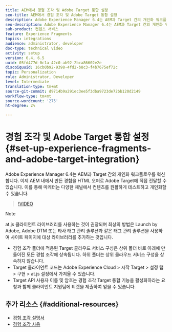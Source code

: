 ```yaml
---
title: AEM에서 경험 조각 및 Adobe Target 통합 설정
seo-title: AEM에서 경험 조각 및 Adobe Target 통합 설정
description: Adobe Experience Manager 6.4는 AEM과 Target 간의 개인화 워크플로우를 혁신합니다. 이제 AEM 내에서 만든 경험을 HTML 오퍼로 Adobe Target에 직접 전달할 수 있습니다. 이를 통해 마케터는 다양한 채널에서 컨텐츠를 원활하게 테스트하고 개인화할 수 있습니다.
seo-description: Adobe Experience Manager 6.4는 AEM과 Target 간의 개인화 워크플로우를 혁신합니다. 이제 AEM 내에서 만든 경험을 HTML 오퍼로 Adobe Target에 직접 전달할 수 있습니다. 이를 통해 마케터는 다양한 채널에서 컨텐츠를 원활하게 테스트하고 개인화할 수 있습니다.
sub-product: 컨텐츠 서비스
feature: Experience Fragments
topics: integrations
audience: administrator, developer
doc-type: technical video
activity: setup
version: 6.4, 6.5
uuid: 05fd477d-0c1a-42c0-ab92-2bca86602e2e
discoiquuid: 16cb0b92-9398-4fd2-b8c3-f4b7675ef72c
topic: Personalization
role: Administrator, Developer
level: Intermediate
translation-type: tm+mt
source-git-commit: d9714b9a291ec3ee5f3dba9723de72bb120d2149
workflow-type: tm+mt
source-wordcount: '275'
ht-degree: 2%

---
```



# 경험 조각 및 Adobe Target 통합 설정{#set-up-experience-fragments-and-adobe-target-integration}

Adobe Experience Manager 6.4는 AEM과 Target 간의 개인화 워크플로우를 혁신합니다. 이제 AEM 내에서 만든 경험을 HTML 오퍼로 Adobe Target에 직접 전달할 수 있습니다. 이를 통해 마케터는 다양한 채널에서 컨텐츠를 원활하게 테스트하고 개인화할 수 있습니다.

>[!VIDEO](https://video.tv.adobe.com/v/22380/?quality=9&learn=on)

>[!NOTE]
>
>at.js 클라이언트 라이브러리를 사용하는 것이 권장되며 최상의 방법은 Launch by Adobe, Adobe DTM 또는 타사 태그 관리 솔루션과 같은 태그 관리 솔루션을 사용하여 사이트 페이지에 대상 라이브러리를 추가하는 것입니다.

* 경험 조각 폴더에 적용된 Target 클라우드 서비스 구성은 상위 폴더 바로 아래에 만들어진 모든 경험 조각에 상속됩니다. 하위 폴더는 상위 클라우드 서비스 구성을 상속하지 않습니다.
* Target 클라이언트 코드는 Adobe Experience Cloud > 시작 Target > 설정 탭 > 구현 > at.js 설정에서 가져올 수 있습니다.
* Target API 사용자 이름 및 암호는 경험 조각 Target 통합 기능을 활성화하라는 요청과 함께 클라이언트 지원팀에 티켓을 제출하여 얻을 수 있습니다.

## 추가 리소스 {#additional-resources}

* [경험 조각 설명서](https://helpx.adobe.com/experience-manager/6-5/sites/authoring/using/experience-fragments.html)
* [경험 조각 사용](/help/sites/experience-fragments/experience-fragments-feature-video-use.md)
